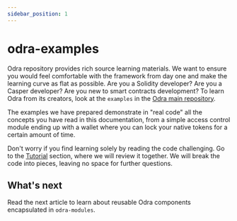 ```yaml
---
sidebar_position: 1
---
```


# odra-examples
Odra repository provides rich source learning materials. We want to ensure you would feel comfortable with the framework from day one and make the learning curve as flat as possible. Are you a Solidity developer? Are you a Casper developer? Are you new to smart contracts development? To learn Odra from its creators, look at the `examples` in the [Odra main repository].

The examples we have prepared demonstrate in "real code" all the concepts you have read in this documentation, from a simple access control module ending up with a wallet where you can lock your native tokens for a certain amount of time.

Don't worry if you find learning solely by reading the code challenging. Go to the [Tutorial](../category/tutorials/) section, where we will review it together. We will break the code into pieces, leaving no space for further questions.

## What's next
Read the next article to learn about reusable Odra components encapsulated in `odra-modules`.

[Odra main repository]: https://github.com/odradev/odra